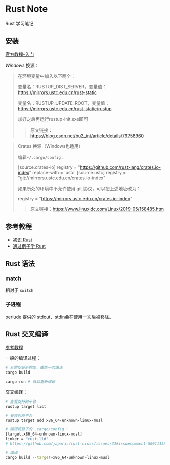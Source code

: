 # Rust Note

Rust 学习笔记

## 安装

[官方教程-入门](https://www.rust-lang.org/zh-CN/learn/get-started)

*Windows* 换源：
> 在环境变量中加入以下两个：
> 
> 变量名：RUSTUP_DIST_SERVER，变量值：https://mirrors.ustc.edu.cn/rust-static
> 
> 变量名：RUSTUP_UPDATE_ROOT，变量值：https://mirrors.ustc.edu.cn/rust-static/rustup
>
> 加好之后再运行rustup-init.exe即可
>> 原文链接：https://blog.csdn.net/bu2_int/article/details/79758960

> Crates 换源（Windows也适用）
> 
> 编辑`~/.cargo/config`：
> 
> [source.crates-io]
> registry = "https://github.com/rust-lang/crates.io-index"
> replace-with = 'ustc'
> [source.ustc]
> registry = "git://mirrors.ustc.edu.cn/crates.io-index"
> 
> 如果所处的环境中不允许使用 git 协议，可以把上述地址改为：
> 
> registry = "https://mirrors.ustc.edu.cn/crates.io-index"
> 
>> 原文链接：https://www.linuxidc.com/Linux/2019-05/158485.htm

## 参考教程

* [初识 Rust](https://www.ibm.com/developerworks/cn/opensource/os-know-rust/)
* [通过例子学 Rust](https://rustwiki.org/zh-CN/rust-by-example/)

## Rust 语法

### match

相对于 `switch`

### 子进程

perlude 提供的 stdout、stdin会在使用一次后被移除。

## Rust 交叉编译

[参考教程](https://github.com/japaric/rust-cross)

一般的编译过程：
```Bash
# 若需安装新的库，或第一次编译
cargo build

cargo run # 自动重新编译
```

交叉编译：
```Bash
# 查看支持的平台
rustup target list

# 安装对应平台
rustup target add x86_64-unknown-linux-musl

# 编辑项目下的 .cargo/config：
[target.x86_64-unknown-linux-musl]
linker = "rust-lld"
# https://github.com/japaric/rust-cross/issues/33#issuecomment-500111581

# 编译
cargo build --target=x86_64-unknown-linux-musl

```